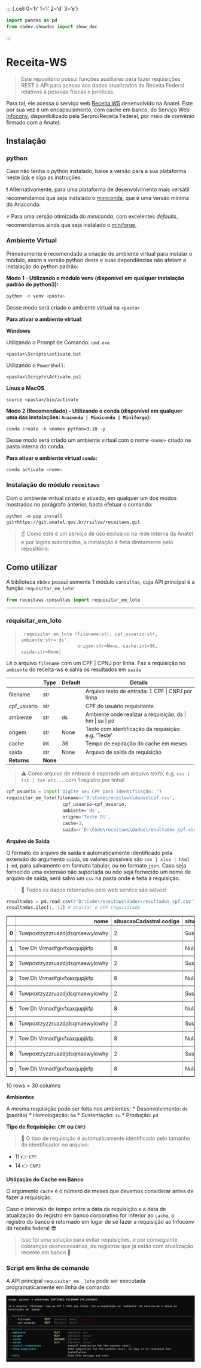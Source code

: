 
::: {.cell 0=‘h’ 1=‘i’ 2=‘d’ 3=‘e’}

``` python
import pandas as pd
from nbdev.showdoc import show_doc
```

:::

# Receita-WS

> Este repositório possui funções auxiliares para fazer requisições REST
> à API para acesso aos dados atualizados da Receita Federal relativos a
> pessoas físicas e jurídicas.

Para tal, ele acessa o serviço web [Receita
WS](https://anatel365.sharepoint.com/sites/WikiAnatel/SitePages/Web-Service--ReceitaWS-.aspx?OR=Teams-HL&CT=1660241010872&clickparams=eyJBcHBOYW1lIjoiVGVhbXMtRGVza3RvcCIsIkFwcFZlcnNpb24iOiIyNy8yMjA3MDMwMDgxNSIsIkhhc0ZlZGVyYXRlZFVzZXIiOmZhbHNlfQ%3D%3D)
desenvolvido na Anatel. Este por sua vez é um encapsulamento, com cache
em banco, do Serviço Web
[Infoconv](https://acesso.infoconv.receita.fazenda.gov.br/docInfoconv/),
disponibilizado pela Serpro/Receita Federal, por meio de convênio
firmado com a Anatel.

## Instalação

### python

Caso não tenha o python instalado, baixe a versão para a sua plataforma
neste [link](https://www.python.org/downloads/) e siga as instruções.

❗ Alternativamente, para uma plataforma de desenvolvimento mais
versátil recomendamos que seja instalado o
[miniconda](https://docs.conda.io/en/latest/miniconda.html), que é uma
versão mínima do Anaconda.

⚡ Para uma versão otimizada do *miniconda*, com excelentes *defaults*,
recomendamos ainda que seja instalado o
[miniforge](https://github.com/conda-forge/miniforge/releases),

### Ambiente Virtual

Primeiramente é recomendado a criação de ambiente virtual para instalar
o módulo, assim a versão python deste e suas dependências não afetam a
instalação do python padrão:

**Modo 1 - Utilizando o módulo venv (disponível em qualquer instalação
padrão do python3):**

``` bash
python -m venv <pasta>
```

Desse modo será criado o ambiente virtual na `<pasta>`

**Para ativar o ambiente virtual**:

**Windows**

Utilizando o Prompt de Comando: `cmd.exe`

    <pasta>\Scripts\activate.bat

Utilizando o `PowerShell`:

    <pasta>\Scripts\Activate.ps1

**Linux e MacOS**

    source <pasta>/bin/activate

**Modo 2 (Recomendado) - Utilizando o conda (disponível em qualquer uma
das instalações: `Anaconda | Miniconda | Miniforge`):**

    conda create -n <nome> python=3.10 -y

Desse modo será criado um ambiente virtual com o nome `<nome>` criado na
pasta interna do conda.

**Para ativar o ambiente virtual `conda`:**

``` bash
conda activate <nome>
```

### Instalação do módulo `receitaws`

Com o ambiente virtual criado e ativado, em qualquer um dos modos
mostrados no parágrafo anterior, basta efetuar o comando:

    python -m pip install git+https://git.anatel.gov.br/rsilva/receitaws.git

> ☝ Como este é um serviço de uso exclusivo na rede interna da Anatel e
> por logins autorizados, a instalação é feita diretamente pelo
> repositório:

## Como utilizar

A biblioteca `nbdev` possui somente 1 módulo `consultas`, cuja API
principal é a função `requisitar_em_lote`:

``` python
from receitaws.consultas import requisitar_em_lote
```

------------------------------------------------------------------------

### requisitar_em_lote

>      requisitar_em_lote (filename:str, cpf_usuario:str, ambiente:str='ds',
>                          origem:str=None, cache:int=36, saida:str=None)

Lê o arquivo `filename` com um CPF \| CPNJ por linha. Faz a requisição
no `ambiente` do receita-ws e salva os resultados em `saida`

|             | **Type** | **Default** | **Details**                                               |
|-------------|----------|-------------|-----------------------------------------------------------|
| filename    | str      |             | Arquivo texto de entrada: 1 CPF \| CNPJ por linha         |
| cpf_usuario | str      |             | CPF do usuário requisitante                               |
| ambiente    | str      | ds          | Ambiente onde realizar a requisição: ds \| hm \| su \| pd |
| origem      | str      | None        | Texto com identificação da requisição: e.g. ‘Teste’       |
| cache       | int      | 36          | Tempo de expiração do cache em meses                      |
| saida       | str      | None        | Arquivo de saída da requisição                            |
| **Returns** | **None** |             |                                                           |

> ⚠️ Como arquivo de entrada é esperado um arquivo *texto*,
> e.g. `csv | txt | tsv etc...` com 1 registro por linha!

``` python
cpf_usuario = input('Digite seu CPF para Identificação: ')
requisitar_em_lote(filename=r'D:\Code\receitaws\dados\cpf.csv', 
                     cpf_usuario=cpf_usuario, 
                     ambiente='ds',
                     origem='Teste DS',
                     cache=3,
                     saida=r'D:\Code\receitaws\dados\resultados_cpf.csv')
```

**Arquivo de Saída**

O formato do arquivo de saída é automaticamente identificado pela
extensão do argumento `saida`, os valores possíveis são
`csv | xlsx | html | md`, para salvamento em formato tabular, ou no
formato `json`. Caso seja fornecido uma extensão não suportada ou *não*
seja fornecido um nome de arquivo de saída, será salvo um `csv` na pasta
onde é feita a requisição.

> 💯 Todos os dados retornados pelo web service são salvos!

``` python
resultados = pd.read_csv(r'D:\Code\receitaws\dados\resultados_cpf.csv')
resultados.iloc[:, 1:] # Ocultar o CPF requisitado
```

<div>
<style scoped>
    .dataframe tbody tr th:only-of-type {
        vertical-align: middle;
    }

    .dataframe tbody tr th {
        vertical-align: top;
    }

    .dataframe thead th {
        text-align: right;
    }
</style>
<table border="1" class="dataframe">
  <thead>
    <tr style="text-align: right;">
      <th></th>
      <th>nome</th>
      <th>situacaoCadastral.codigo</th>
      <th>situacaoCadastral.valor</th>
      <th>paisResidencia.residenteExterior</th>
      <th>paisResidencia.codigoPais</th>
      <th>nomeMae</th>
      <th>dataNascimento</th>
      <th>sexo.codigo</th>
      <th>sexo.valor</th>
      <th>ocupacao.naturezaOcupacaoCodigo</th>
      <th>...</th>
      <th>telefone.ddd</th>
      <th>telefone.numero</th>
      <th>unidadeAdministrativaCodigo</th>
      <th>anoObito</th>
      <th>estrangeiro</th>
      <th>tituloEleitor</th>
      <th>dataAtualizacao</th>
      <th>dataRegistroAnatel</th>
      <th>resultado</th>
      <th>erro</th>
    </tr>
  </thead>
  <tbody>
    <tr>
      <th>0</th>
      <td>Tuwpoxtzyzzruazdjdsqmaewylowhy</td>
      <td>2</td>
      <td>Suspensa</td>
      <td>True</td>
      <td>0</td>
      <td>Sjflu Ifgemqkhdjvpgcjewylowhy</td>
      <td>1937-10-25</td>
      <td>1</td>
      <td>Masculino</td>
      <td>36</td>
      <td>...</td>
      <td>25</td>
      <td>31297214</td>
      <td>1008514</td>
      <td>0</td>
      <td>False</td>
      <td>0</td>
      <td>1962-02-17</td>
      <td>2022-08-16</td>
      <td>CPF encontrado</td>
      <td>NaN</td>
    </tr>
    <tr>
      <th>1</th>
      <td>Tow Dh Vrmadfgixfxaxqupjkfp</td>
      <td>8</td>
      <td>Nula</td>
      <td>True</td>
      <td>0</td>
      <td>Bvgoxicrewhewdrt</td>
      <td>1917-06-28</td>
      <td>2</td>
      <td>Feminino</td>
      <td>5</td>
      <td>...</td>
      <td>25</td>
      <td>97620714</td>
      <td>7431014</td>
      <td>0</td>
      <td>False</td>
      <td>0</td>
      <td>1964-12-23</td>
      <td>2022-08-16</td>
      <td>CPF encontrado</td>
      <td>NaN</td>
    </tr>
    <tr>
      <th>2</th>
      <td>Tuwpoxtzyzzruazdjdsqmaewylowhy</td>
      <td>2</td>
      <td>Suspensa</td>
      <td>True</td>
      <td>0</td>
      <td>Sjflu Ifgemqkhdjvpgcjewylowhy</td>
      <td>1937-10-25</td>
      <td>1</td>
      <td>Masculino</td>
      <td>36</td>
      <td>...</td>
      <td>25</td>
      <td>31297214</td>
      <td>1008514</td>
      <td>0</td>
      <td>False</td>
      <td>0</td>
      <td>1962-02-17</td>
      <td>2022-08-16</td>
      <td>CPF encontrado</td>
      <td>NaN</td>
    </tr>
    <tr>
      <th>3</th>
      <td>Tow Dh Vrmadfgixfxaxqupjkfp</td>
      <td>8</td>
      <td>Nula</td>
      <td>True</td>
      <td>0</td>
      <td>Bvgoxicrewhewdrt</td>
      <td>1917-06-28</td>
      <td>2</td>
      <td>Feminino</td>
      <td>5</td>
      <td>...</td>
      <td>25</td>
      <td>97620714</td>
      <td>7431014</td>
      <td>0</td>
      <td>False</td>
      <td>0</td>
      <td>1964-12-23</td>
      <td>2022-08-16</td>
      <td>CPF encontrado</td>
      <td>NaN</td>
    </tr>
    <tr>
      <th>4</th>
      <td>Tuwpoxtzyzzruazdjdsqmaewylowhy</td>
      <td>2</td>
      <td>Suspensa</td>
      <td>True</td>
      <td>0</td>
      <td>Sjflu Ifgemqkhdjvpgcjewylowhy</td>
      <td>1937-10-25</td>
      <td>1</td>
      <td>Masculino</td>
      <td>36</td>
      <td>...</td>
      <td>25</td>
      <td>31297214</td>
      <td>1008514</td>
      <td>0</td>
      <td>False</td>
      <td>0</td>
      <td>1962-02-17</td>
      <td>2022-08-16</td>
      <td>CPF encontrado</td>
      <td>NaN</td>
    </tr>
    <tr>
      <th>5</th>
      <td>Tow Dh Vrmadfgixfxaxqupjkfp</td>
      <td>8</td>
      <td>Nula</td>
      <td>True</td>
      <td>0</td>
      <td>Bvgoxicrewhewdrt</td>
      <td>1917-06-28</td>
      <td>2</td>
      <td>Feminino</td>
      <td>5</td>
      <td>...</td>
      <td>25</td>
      <td>97620714</td>
      <td>7431014</td>
      <td>0</td>
      <td>False</td>
      <td>0</td>
      <td>1964-12-23</td>
      <td>2022-08-16</td>
      <td>CPF encontrado</td>
      <td>NaN</td>
    </tr>
    <tr>
      <th>6</th>
      <td>Tuwpoxtzyzzruazdjdsqmaewylowhy</td>
      <td>2</td>
      <td>Suspensa</td>
      <td>True</td>
      <td>0</td>
      <td>Sjflu Ifgemqkhdjvpgcjewylowhy</td>
      <td>1937-10-25</td>
      <td>1</td>
      <td>Masculino</td>
      <td>36</td>
      <td>...</td>
      <td>25</td>
      <td>31297214</td>
      <td>1008514</td>
      <td>0</td>
      <td>False</td>
      <td>0</td>
      <td>1962-02-17</td>
      <td>2022-08-16</td>
      <td>CPF encontrado</td>
      <td>NaN</td>
    </tr>
    <tr>
      <th>7</th>
      <td>Tow Dh Vrmadfgixfxaxqupjkfp</td>
      <td>8</td>
      <td>Nula</td>
      <td>True</td>
      <td>0</td>
      <td>Bvgoxicrewhewdrt</td>
      <td>1917-06-28</td>
      <td>2</td>
      <td>Feminino</td>
      <td>5</td>
      <td>...</td>
      <td>25</td>
      <td>97620714</td>
      <td>7431014</td>
      <td>0</td>
      <td>False</td>
      <td>0</td>
      <td>1964-12-23</td>
      <td>2022-08-16</td>
      <td>CPF encontrado</td>
      <td>NaN</td>
    </tr>
    <tr>
      <th>8</th>
      <td>Tuwpoxtzyzzruazdjdsqmaewylowhy</td>
      <td>2</td>
      <td>Suspensa</td>
      <td>True</td>
      <td>0</td>
      <td>Sjflu Ifgemqkhdjvpgcjewylowhy</td>
      <td>1937-10-25</td>
      <td>1</td>
      <td>Masculino</td>
      <td>36</td>
      <td>...</td>
      <td>25</td>
      <td>31297214</td>
      <td>1008514</td>
      <td>0</td>
      <td>False</td>
      <td>0</td>
      <td>1962-02-17</td>
      <td>2022-08-16</td>
      <td>CPF encontrado</td>
      <td>NaN</td>
    </tr>
    <tr>
      <th>9</th>
      <td>Tow Dh Vrmadfgixfxaxqupjkfp</td>
      <td>8</td>
      <td>Nula</td>
      <td>True</td>
      <td>0</td>
      <td>Bvgoxicrewhewdrt</td>
      <td>1917-06-28</td>
      <td>2</td>
      <td>Feminino</td>
      <td>5</td>
      <td>...</td>
      <td>25</td>
      <td>97620714</td>
      <td>7431014</td>
      <td>0</td>
      <td>False</td>
      <td>0</td>
      <td>1964-12-23</td>
      <td>2022-08-16</td>
      <td>CPF encontrado</td>
      <td>NaN</td>
    </tr>
  </tbody>
</table>
<p>10 rows × 30 columns</p>
</div>

**Ambientes**

A mesma requisição pode ser feita nos ambientes: \* Desenvolvimento:
`ds` (padrão) \* Homologação: `hm` \* Sustentação: `su` \* Produção:
`pd`

**Tipo de Requisição: `CPF` ou `CNPJ`**

> 🧠 O tipo de requisição é automaticamente identificado pelo tamanho do
> identificador no arquivo:

-   11 👉 `CPF`
-   14 👉 `CNPJ`

**Utilização do Cache em Banco**

O argumento `cache` é o número de meses que devemos considerar antes de
fazer a requisição.

Caso o intervalo de tempo entre a data da requisição e a data de
atualização do registro em banco corporativo for inferior ao `cache`, o
registro do banco é retornado em lugar de se fazer a requisição ao
Infoconv da receita federal 😎

> Isso foi uma solução para evitar requisições, e por conseguinte
> cobranças desnecessárias, de registros que já estão com atualização
> recente em banco 🤑

### Script em linha de comando

A API principal `requisitar_em _lote` pode ser executada
programaticamente em linha de comando:

<img src="cli.png" alt="Requisição em Lote na Linha de Comando" />

